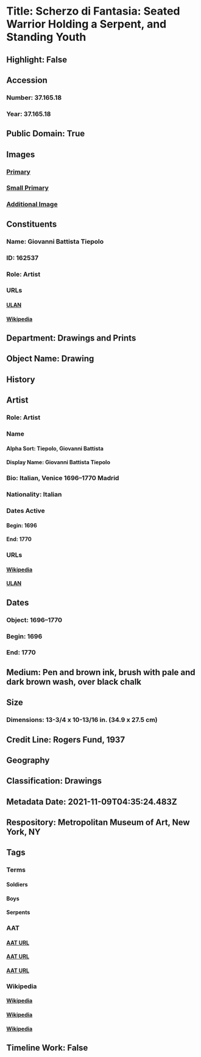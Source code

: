 # Title: Scherzo di Fantasia: Seated Warrior Holding a Serpent, and Standing Youth
## Highlight: False
## Accession
### Number: 37.165.18
### Year: 37.165.18
## Public Domain: True
## Images
### [Primary](https://images.metmuseum.org/CRDImages/dp/original/DP811892.jpg)
### [Small Primary](https://images.metmuseum.org/CRDImages/dp/web-large/DP811892.jpg)
### [Additional Image](https://images.metmuseum.org/CRDImages/dp/original/37.165.18.jpg)
## Constituents
### Name: Giovanni Battista Tiepolo
### ID: 162537
### Role: Artist
### URLs
#### [ULAN](http://vocab.getty.edu/page/ulan/500018523)
#### [Wikipedia](https://www.wikidata.org/wiki/Q186202)
## Department: Drawings and Prints
## Object Name: Drawing
## History
## Artist
### Role: Artist
### Name
#### Alpha Sort: Tiepolo, Giovanni Battista
#### Display Name: Giovanni Battista Tiepolo
### Bio: Italian, Venice 1696–1770 Madrid
### Nationality: Italian
### Dates Active
#### Begin: 1696
#### End: 1770
### URLs
#### [Wikipedia](https://www.wikidata.org/wiki/Q186202)
#### [ULAN](http://vocab.getty.edu/page/ulan/500018523)
## Dates
### Object: 1696–1770
### Begin: 1696
### End: 1770
## Medium: Pen and  brown ink, brush with pale and dark brown wash, over black chalk
## Size
### Dimensions: 13-3/4 x 10-13/16 in.  (34.9 x 27.5 cm)
## Credit Line: Rogers Fund, 1937
## Geography
## Classification: Drawings
## Metadata Date: 2021-11-09T04:35:24.483Z
## Respository: Metropolitan Museum of Art, New York, NY
## Tags
### Terms
#### Soldiers
#### Boys
#### Serpents
### AAT
#### [AAT URL](http://vocab.getty.edu/page/aat/300185678)
#### [AAT URL](http://vocab.getty.edu/page/aat/300247598)
#### [AAT URL](http://vocab.getty.edu/page/aat/300417734)
### Wikipedia
#### [Wikipedia]()
#### [Wikipedia]()
#### [Wikipedia]()
## Timeline Work: False